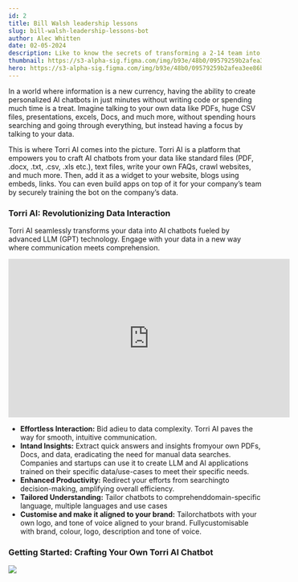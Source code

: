 ```yaml
---
id: 2
title: Bill Walsh leadership lessons
slug: bill-walsh-leadership-lessons-bot
author: Alec Whitten
date: 02-05-2024
description: Like to know the secrets of transforming a 2-14 team into a 3x Super Bowl winning Dynasty?
thumbnail: https://s3-alpha-sig.figma.com/img/b93e/48b0/09579259b2afea3ee86bdcc95619e362?Expires=1717977600&Key-Pair-Id=APKAQ4GOSFWCVNEHN3O4&Signature=iRNJJ-4ha-61gowJGOBLxbMlruZQCC7FTxgiXxibQstIvxYDEsDO~VPRuaMASoqjdnv34JM2vmbqZJ1APQqsDLBUwTFUurFgJE4gGZV3HpbCGotJj7A19coIvzT7~oE1-Fy5QRin401CiUe4EUiaUlCyrAAixlZhf~JapWyl~1~LL9HGS9L2IwRPQnrMOldEGySqEOlTB~UQGR6nfa8U0prkRovJpbjkD-kjpe-UUgwqMJXPF6sfeAiYlqtndsNEhLNJUWq0g~Ke3JcrE7jGcSmQNF1W1OKrUtB8fVVEiIAqoQLGzRqqasUXdLJ5IeE6bGrRDtD9s4Nd5E-NSWGPgA__
hero: https://s3-alpha-sig.figma.com/img/b93e/48b0/09579259b2afea3ee86bdcc95619e362?Expires=1717977600&Key-Pair-Id=APKAQ4GOSFWCVNEHN3O4&Signature=iRNJJ-4ha-61gowJGOBLxbMlruZQCC7FTxgiXxibQstIvxYDEsDO~VPRuaMASoqjdnv34JM2vmbqZJ1APQqsDLBUwTFUurFgJE4gGZV3HpbCGotJj7A19coIvzT7~oE1-Fy5QRin401CiUe4EUiaUlCyrAAixlZhf~JapWyl~1~LL9HGS9L2IwRPQnrMOldEGySqEOlTB~UQGR6nfa8U0prkRovJpbjkD-kjpe-UUgwqMJXPF6sfeAiYlqtndsNEhLNJUWq0g~Ke3JcrE7jGcSmQNF1W1OKrUtB8fVVEiIAqoQLGzRqqasUXdLJ5IeE6bGrRDtD9s4Nd5E-NSWGPgA__
---
```


In a world where information is a new currency, having the ability to create personalized AI chatbots in just minutes without writing code or spending much time is a treat. Imagine talking to your own data like PDFs, huge CSV files, presentations, excels, Docs, and much more, without spending hours searching and going through everything, but instead having a focus by talking to your data.

This is where Torri AI comes into the picture. Torri AI is a platform that empowers you to craft AI chatbots from your data like standard files (PDF, .docx, .txt, .csv, .xls etc.), text files, write your own FAQs, crawl websites, and much more. Then, add it as a widget to your website, blogs using embeds, links. You can even build apps on top of it for your company’s team by securely training the bot on the company’s data.

### Torri AI: Revolutionizing Data Interaction

Torri AI seamlessly transforms your data into AI chatbots fueled by advanced LLM (GPT) technology. Engage with your data in a new way where communication meets comprehension.

<iframe width='560' height='315' src='https://www.youtube.com/embed/Q0lo0H1FvI4?si=U_5xYARLbzPQTQsJ' title='YouTube video player' frameborder='0' allow='accelerometer; autoplay; clipboard-write; encrypted-media; gyroscope; picture-in-picture; web-share' referrerpolicy='strict-origin-when-cross-origin' allowfullscreen></iframe>


- **Effortless Interaction:** Bid adieu to data complexity. Torri AI paves the way for smooth, intuitive communication.
- **Intand Insights:** Extract quick answers and insights fromyour own PDFs, Docs, and data, eradicating the need for manual data searches. Companies and startups can use it to create LLM and AI applications trained on their specific data/use-cases to meet their specific needs.
- **Enhanced Productivity:** Redirect your efforts from searchingto decision-making, amplifying overall efficiency.
- **Tailored Understanding:** Tailor chatbots to comprehenddomain-specific language, multiple languages and use cases
- **Customise and make it aligned to your brand:** Tailorchatbots with your own logo, and tone of voice aligned to your brand. Fullycustomisable with brand, colour, logo, description and tone of voice.

### Getting Started: Crafting Your Own Torri AI Chatbot

![](https://miro.medium.com/v2/resize:fit:700/1*PNSo80wBCZn8HmZnNUKolw.png)
